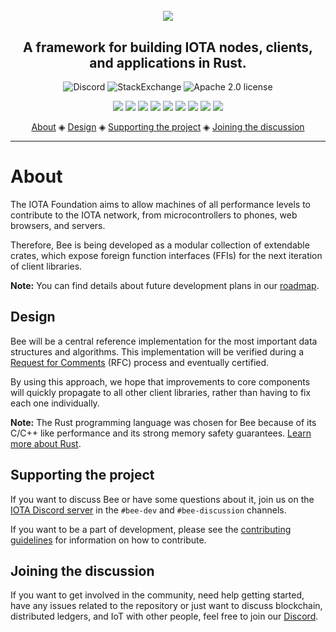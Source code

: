 <h1 align="center">
  <br><img src=".github/Bee.png"></a>
</h1>

<h2 align="center">A framework for building IOTA nodes, clients, and applications in Rust.</h2>

<p align="center">
  <a href="https://discord.iota.org/" style="text-decoration:none;"><img src="https://img.shields.io/badge/Discord-9cf.svg?logo=discord" alt="Discord"></a>
  <a href="https://iota.stackexchange.com/" style="text-decoration:none;"><img src="https://img.shields.io/badge/StackExchange-9cf.svg?logo=stackexchange" alt="StackExchange"></a>
  <a href="https://github.com/iotaledger/bee/blob/master/LICENSE" style="text-decoration:none;"><img src="https://img.shields.io/github/license/iotaledger/bee.svg" alt="Apache 2.0 license"></a>
</p>

<p align="center">
  <img src="https://github.com/iotaledger/bee/actions/workflows/audit.yml/badge.svg?branch=coordicide">
  <img src="https://github.com/iotaledger/bee/actions/workflows/check.yml/badge.svg?branch=coordicide">
  <img src="https://github.com/iotaledger/bee/actions/workflows/clippy.yml/badge.svg?branch=coordicide">
  <img src="https://coveralls.io/repos/github/iotaledger/bee/badge.svg?branch=coordicide">
  <img src="https://github.com/iotaledger/bee/actions/workflows/format.yml/badge.svg?branch=coordicide">
  <img src="https://github.com/iotaledger/bee/actions/workflows/no_std.yml/badge.svg?branch=coordicide">
  <img src="https://github.com/iotaledger/bee/actions/workflows/test.yml/badge.svg?branch=coordicide">
  <img src="https://github.com/iotaledger/bee/actions/workflows/udeps.yml/badge.svg?branch=coordicide">
  <a href="https://app.fossa.com/projects/git%2Bgithub.com%2Fiotaledger%2Fbee?ref=badge_shield" alt="FOSSA Status"><img src="https://app.fossa.com/api/projects/git%2Bgithub.com%2Fiotaledger%2Fbee.svg?type=shield"/></a>
</p>

<p align="center">
  <a href="#about">About</a> ◈
  <a href="#design">Design</a> ◈
  <a href="#supporting-the-project">Supporting the project</a> ◈
  <a href="#joining-the-discussion">Joining the discussion</a>
</p>

---

# About

The IOTA Foundation aims to allow machines of all performance levels to
contribute to the IOTA network, from microcontrollers to phones, web browsers, and servers.

Therefore, Bee is being developed as a modular collection of extendable crates, which expose foreign function interfaces (FFIs) for the next iteration of client libraries.

**Note:** You can find details about future development plans in our [roadmap](https://roadmap.iota.org).

## Design

Bee will be a central reference implementation for the most important
data structures and algorithms. This implementation will be verified during a [Request for Comments](https://github.com/iotaledger/bee-rfcs/) (RFC) process and eventually certified.

By using this approach, we hope that improvements to core components will quickly propagate to all other client libraries, rather than
having to fix each one individually.

**Note:** The Rust programming language was chosen for Bee because of its C/C++ like performance and its strong memory safety guarantees. [Learn more about Rust](https://www.rust-lang.org/).

## Supporting the project

If you want to discuss Bee or have some questions about it, join us on the
[IOTA Discord server](https://discord.iota.org/) in the `#bee-dev` and
`#bee-discussion` channels.

If you want to be a part of development, please see the [contributing guidelines](.github/CONTRIBUTING.md) for information on how to contribute.

## Joining the discussion

If you want to get involved in the community, need help getting started, have any issues related to the repository or just want to discuss blockchain, distributed ledgers, and IoT with other people, feel free to join our [Discord](https://discord.iota.org/).
